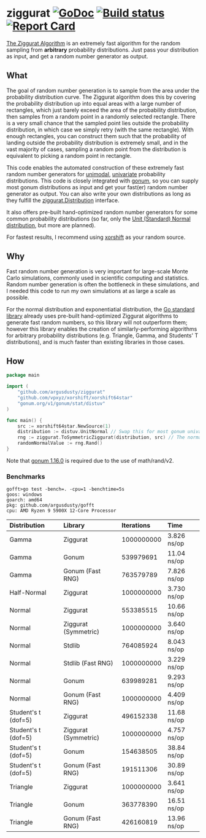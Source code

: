 # ziggurat [![GoDoc][godoc-badge]][godoc] [![Build status][build-status-badge]][build-status] [![Report Card][report-card-badge]][report-card]

[The Ziggurat Algorithm](https://en.wikipedia.org/wiki/Ziggurat_algorithm) is an extremely fast algorithm for the random sampling from **arbitrary** probability distributions. Just pass your distribution as input, and get a random number generator as output.

## What

The goal of random number generation is to sample from the area under the probability distribution curve. The Ziggurat algorithm does this by covering the probability distribution up into equal areas with a large number of rectangles, which just barely exceed the area of the probability distribution, then samples from a random point in a randomly selected rectangle. There is a very small chance that the sampled point lies outside the probability distribution, in which case we simply retry (with the same rectangle). With enough rectangles, you can construct them such that the probability of landing outside the probability distribution is extremely small, and in the vast majority of cases, sampling a random point from the distribution is equivalent to picking a random point in rectangle.

This code enables the automated construction of these extremely fast random number generators for [unimodal](https://en.wikipedia.org/wiki/Unimodality), [univariate](https://en.wikipedia.org/wiki/Univariate_distribution) probability distributions. This code is closely integrated with [gonum](https://www.gonum.org/), so you can supply most gonum distributions as input and get your fast(er) random number generator as output. You can also write your own distributions as long as they fulfill the [ziggurat.Distribution](distribution.go) interface.

It also offers pre-built hand-optimized random number generators for some common probability distributions (so far, only the [Unit (Standard) Normal distribution](https://en.wikipedia.org/wiki/Normal_distribution#Standard_normal_distribution), but more are planned).

For fastest results, I recommend using [xorshift](https://github.com/vpxyz/xorshift) as your random source.

## Why

Fast random number generation is very important for large-scale Monte Carlo simulations, commonly used in scientific computing and statistics. Random number generation is often the bottleneck in these simulations, and I needed this code to run my own simulations at as large a scale as possible.

For the normal distribution and exponentiatial distribution, the [Go standard library](https://pkg.go.dev/math/rand/v2) already uses pre-built hand-optimized Ziggurat algorithms to generate fast random numbers, so this library will not outperform them; however this library enables the creation of similarly-performing algorithms for arbitrary probability distributions (e.g. Triangle, Gamma, and Students' T distributions), and is much faster than existing libraries in those cases.

## How

```go
package main

import (
	"github.com/argusdusty/ziggurat"
	"github.com/vpxyz/xorshift/xorshift64star"
	"gonum.org/v1/gonum/stat/distuv"
)

func main() {
	src := xorshift64star.NewSource(1)
	distribution := distuv.UnitNormal // Swap this for most gonum univariate distributions
	rng := ziggurat.ToSymmetricZiggurat(distribution, src) // The normal distribution is symmetric, so we can use the more efficient symmetric ziggurat
	randomNormalValue := rng.Rand()
}
```

Note that [gonum 1.16.0](https://github.com/gonum/gonum/releases/tag/v0.16.0) is required due to the use of math/rand/v2.

### Benchmarks

```text
gofft>go test -bench=. -cpu=1 -benchtime=5s
goos: windows
goarch: amd64
pkg: github.com/argusdusty/gofft
cpu: AMD Ryzen 9 5900X 12-Core Processor
```

| Distribution        | Library              | Iterations | Time        |
|:--------------------|:---------------------|:-----------|:------------|
| Gamma               | Ziggurat             | 1000000000 | 3.826 ns/op |
| Gamma               | Gonum                | 539979691  | 11.04 ns/op |
| Gamma               | Gonum (Fast RNG)     | 763579789  | 7.826 ns/op |
| Half-Normal         | Ziggurat             | 1000000000 | 3.730 ns/op |
| Normal              | Ziggurat             | 553385515  | 10.66 ns/op |
| Normal              | Ziggurat (Symmetric) | 1000000000 | 3.640 ns/op |
| Normal              | Stdlib               | 764085924  | 8.043 ns/op |
| Normal              | Stdlib (Fast RNG)    | 1000000000 | 3.229 ns/op |
| Normal              | Gonum                | 639989281  | 9.293 ns/op |
| Normal              | Gonum (Fast RNG)     | 1000000000 | 4.409 ns/op |
| Student's t (dof=5) | Ziggurat             | 496152338  | 11.68 ns/op |
| Student's t (dof=5) | Ziggurat (Symmetric) | 1000000000 | 4.757 ns/op |
| Student's t (dof=5) | Gonum                | 154638505  | 38.84 ns/op |
| Student's t (dof=5) | Gonum (Fast RNG)     | 191511306  | 30.89 ns/op |
| Triangle            | Ziggurat             | 1000000000 | 3.641 ns/op |
| Triangle            | Gonum                | 363778390  | 16.51 ns/op |
| Triangle            | Gonum (Fast RNG)     | 426160819  | 13.96 ns/op |

[godoc-badge]:       https://godoc.org/github.com/argusdusty/ziggurat?status.svg
[godoc]:             https://godoc.org/github.com/argusdusty/ziggurat
[build-status-badge]: https://github.com/argusdusty/ziggurat/actions/workflows/go.yml/badge.svg
[build-status]: https://github.com/argusdusty/ziggurat/actions
[report-card-badge]: https://goreportcard.com/badge/github.com/argusdusty/ziggurat
[report-card]:       https://goreportcard.com/report/github.com/argusdusty/ziggurat
